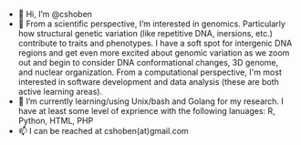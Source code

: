 - 👋 Hi, I’m @cshoben
- 👀 From a scientific perspective, I’m interested in genomics. Particularly how structural genetic variation (like repetitive DNA, inersions, etc.) contribute to traits and 
        phenotypes. I have a soft spot for intergenic DNA regions and get even more excited about genomic variation as we zoom out and begin to consider 
        DNA conformational changes, 3D genome, and nuclear organization. 
      From a computational perspective, I'm most interested in software development and data analysis (these are both active learning areas). 
- 🌱 I’m currently learning/using Unix/bash and Golang for my research. I have at least some level of exprience with the following lanuages: R, Python, HTML, PHP
- 📫 I can be reached at cshoben(at)gmail.com 

<!---
cshoben/cshoben is a ✨ special ✨ repository because its `README.md` (this file) appears on your GitHub profile.
You can click the Preview link to take a look at your changes.
--->
